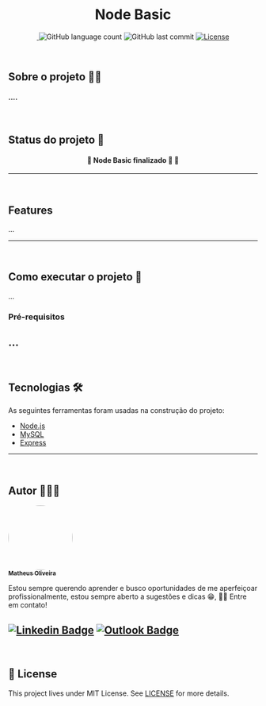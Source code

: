 <h1 align="center">Node Basic</h1>


<p align="center"> 
 <a href="https://www.linkedin.com/in/matheusoliveiradev/">
 <img alt="" src="https://img.shields.io/badge/feito%20pelo-Matheus-blue">
 </a>
<img alt="GitHub language count" src="https://img.shields.io/github/languages/count/Matheus-Olive1402/Node_basic">
<img alt="GitHub last commit" src="https://img.shields.io/github/last-commit/Matheus-Olive1402/Node_basic">
 <a href="https://github.com/Matheus-Olive1402/Node_basic/blob/main/LICENSE.md">
 <img alt="License" src="https://img.shields.io/badge/license-MIT-brightgreen">
 </a>
</p>
<br>


## Sobre o projeto 👨‍💻 
<h4> .... </h4>
<br>


## Status do projeto 🔧
<h4 align="center"> 
	🚧  Node Basic finalizado 🚀  🚧 <br>
</h4>

---
<br>

## Features
...

---
<br>

## Como executar o projeto 🚀

...

### Pré-requisitos

...
---
<br>

## Tecnologias 🛠

As seguintes ferramentas foram usadas na construção do projeto:

- [Node.js](https://nodejs.org/en/)
- [MySQL](https://https://www.mysql.com)
- [Express](https://expressjs.com/pt-br/)

---
<br>

## Autor 🎨👨‍🎨

<a href="https://github.com/Matheus-Olive1402">
 <img style="border-radius: 50%;" src="https://avatars.githubusercontent.com/u/79922865?v=4" width="130px;" alt=""/>
 <br />
 <sub><b>Matheus Oliveira</b></sub></a>


Estou sempre querendo aprender e busco oportunidades de me aperfeiçoar profissionalmente, estou sempre aberto a sugestões e dicas 😁, 👋🏽 Entre em contato!

[![Linkedin Badge](https://img.shields.io/badge/-Matheus-blue?style=flat-square&logo=Linkedin&logoColor=white&link=https://www.linkedin.com/in/matheusoliveiradev/)](https://www.linkedin.com/in/matheusoliveiradev/) [![Outlook Badge](https://img.shields.io/badge/-matheus.olive1402@hotmail.com-blue?style=flat-square&logo=Gmail&logoColor=white&link=mailto:matheus.olive1402@hotmail.com)](mailto:matheus.olive1402@hotmail.com)
---
<br>

## 📝 License
This project lives under MIT License. See [LICENSE](LICENSE.md) for more details.